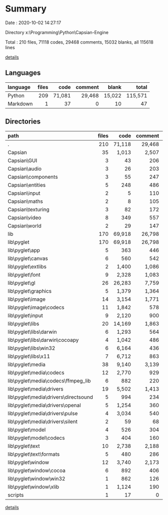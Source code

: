 # Summary

Date : 2020-10-02 14:27:17

Directory x:\Programming\Python\Capsian-Engine

Total : 210 files,  71118 codes, 29468 comments, 15032 blanks, all 115618 lines

[details](details.md)

## Languages
| language | files | code | comment | blank | total |
| :--- | ---: | ---: | ---: | ---: | ---: |
| Python | 209 | 71,081 | 29,468 | 15,022 | 115,571 |
| Markdown | 1 | 37 | 0 | 10 | 47 |

## Directories
| path | files | code | comment | blank | total |
| :--- | ---: | ---: | ---: | ---: | ---: |
| . | 210 | 71,118 | 29,468 | 15,032 | 115,618 |
| Capsian | 35 | 1,013 | 2,507 | 789 | 4,309 |
| Capsian\GUI | 3 | 43 | 206 | 41 | 290 |
| Capsian\audio | 3 | 26 | 203 | 42 | 271 |
| Capsian\components | 3 | 55 | 247 | 68 | 370 |
| Capsian\entities | 5 | 248 | 486 | 199 | 933 |
| Capsian\input | 2 | 5 | 110 | 15 | 130 |
| Capsian\maths | 2 | 8 | 105 | 14 | 127 |
| Capsian\texturing | 3 | 82 | 172 | 52 | 306 |
| Capsian\video | 8 | 349 | 557 | 227 | 1,133 |
| Capsian\world | 2 | 29 | 147 | 39 | 215 |
| lib | 170 | 69,918 | 26,798 | 14,161 | 110,877 |
| lib\pyglet | 170 | 69,918 | 26,798 | 14,161 | 110,877 |
| lib\pyglet\app | 5 | 363 | 446 | 137 | 946 |
| lib\pyglet\canvas | 6 | 560 | 542 | 190 | 1,292 |
| lib\pyglet\extlibs | 2 | 1,400 | 1,086 | 246 | 2,732 |
| lib\pyglet\font | 9 | 2,328 | 1,083 | 637 | 4,048 |
| lib\pyglet\gl | 26 | 26,283 | 7,759 | 4,963 | 39,005 |
| lib\pyglet\graphics | 5 | 1,379 | 1,364 | 411 | 3,154 |
| lib\pyglet\image | 14 | 3,154 | 1,771 | 831 | 5,756 |
| lib\pyglet\image\codecs | 11 | 1,842 | 578 | 485 | 2,905 |
| lib\pyglet\input | 9 | 2,120 | 900 | 583 | 3,603 |
| lib\pyglet\libs | 20 | 14,169 | 1,863 | 1,498 | 17,530 |
| lib\pyglet\libs\darwin | 6 | 1,293 | 564 | 356 | 2,213 |
| lib\pyglet\libs\darwin\cocoapy | 4 | 1,042 | 486 | 348 | 1,876 |
| lib\pyglet\libs\win32 | 6 | 6,164 | 436 | 293 | 6,893 |
| lib\pyglet\libs\x11 | 7 | 6,712 | 863 | 847 | 8,422 |
| lib\pyglet\media | 38 | 9,140 | 3,139 | 2,275 | 14,554 |
| lib\pyglet\media\codecs | 12 | 2,770 | 929 | 680 | 4,379 |
| lib\pyglet\media\codecs\ffmpeg_lib | 6 | 882 | 220 | 131 | 1,233 |
| lib\pyglet\media\drivers | 19 | 5,502 | 1,413 | 1,369 | 8,284 |
| lib\pyglet\media\drivers\directsound | 5 | 994 | 234 | 214 | 1,442 |
| lib\pyglet\media\drivers\openal | 5 | 1,254 | 360 | 328 | 1,942 |
| lib\pyglet\media\drivers\pulse | 4 | 3,034 | 540 | 727 | 4,301 |
| lib\pyglet\media\drivers\silent | 2 | 59 | 68 | 39 | 166 |
| lib\pyglet\model | 4 | 526 | 304 | 175 | 1,005 |
| lib\pyglet\model\codecs | 3 | 404 | 160 | 131 | 695 |
| lib\pyglet\text | 10 | 2,738 | 2,188 | 712 | 5,638 |
| lib\pyglet\text\formats | 5 | 480 | 286 | 89 | 855 |
| lib\pyglet\window | 12 | 3,740 | 2,173 | 922 | 6,835 |
| lib\pyglet\window\cocoa | 6 | 892 | 406 | 242 | 1,540 |
| lib\pyglet\window\win32 | 1 | 862 | 126 | 182 | 1,170 |
| lib\pyglet\window\xlib | 1 | 1,124 | 190 | 245 | 1,559 |
| scripts | 1 | 17 | 0 | 11 | 28 |

[details](details.md)